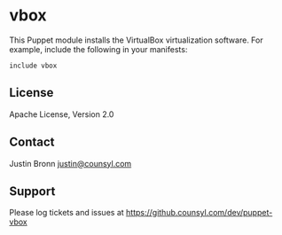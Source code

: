 vbox
====

This Puppet module installs the VirtualBox virtualization software.
For example, include the following in your manifests:

    include vbox

License
-------

Apache License, Version 2.0

Contact
-------

Justin Bronn <justin@counsyl.com>

Support
-------

Please log tickets and issues at https://github.counsyl.com/dev/puppet-vbox
